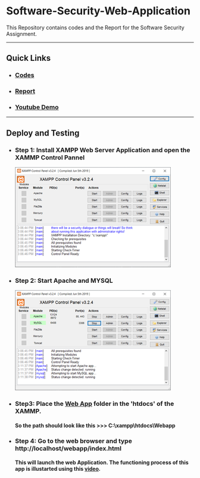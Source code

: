 # Software-Security-Web-Application
This Repository contains codes and the Report for the Software Security Assignment.

---
## Quick Links
 * ### [Codes](https://github.com/Shashied/Software-Security-Web-Application/tree/master/Webapp)
 * ### [Report]()
 * ### [Youtube Demo](https://youtu.be/86ODZW-qbps?t=8)
--- 
## Deploy and Testing

* ### Step 1: Install XAMPP Web Server Application and open the XAMMP Control Pannel
   ![](https://github.com/Shashied/Software-Security-Web-Application/blob/master/ss%20readme%20img/rsz_capture.png)

* ### Step 2: Start Apache and MYSQL
   ![](https://github.com/Shashied/Software-Security-Web-Application/blob/master/ss%20readme%20img/rsz_1capture2.png)

* ### Step3: Place the [Web App](https://github.com/Shashied/Software-Security-Web-Application/tree/master/Webapp) folder in the 'htdocs' of the XAMMP. 
  #### So the path should look like this >>> C:\xampp\htdocs\Webapp

* ### Step 4: Go to the web browser and type http://localhost/webapp/index.html 
  #### This will launch the web Application. The functioning process of this app is illustarted using this [video](https://youtu.be/86ODZW-qbps?t=8). 
